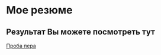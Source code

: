 # Мое резюме
## Результат Вы можете посмотреть тут
[Проба пера](https://argon143.github.io/Resume/)

